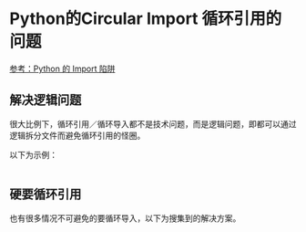 # Python的Circular Import 循环引用的问题

[参考：Python 的 Import 陷阱](https://medium.com/pyladies-taiwan/python-%E7%9A%84-import-%E9%99%B7%E9%98%B1-3538e74f57e3)

## 解决逻辑问题

很大比例下，循环引用／循环导入都不是技术问题，而是逻辑问题，即都可以通过逻辑拆分文件而避免循环引用的怪圈。

以下为示例：
```py

```

## 硬要循环引用

也有很多情况不可避免的要循环导入，以下为搜集到的解决方案。

```py

```
